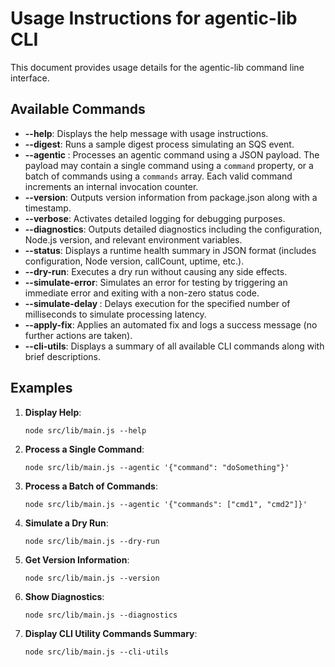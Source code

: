 # Usage Instructions for agentic-lib CLI

This document provides usage details for the agentic-lib command line interface.

## Available Commands

- **--help**: Displays the help message with usage instructions.
- **--digest**: Runs a sample digest process simulating an SQS event.
- **--agentic <jsonPayload>**: Processes an agentic command using a JSON payload. The payload may contain a single command using a `command` property, or a batch of commands using a `commands` array. Each valid command increments an internal invocation counter.
- **--version**: Outputs version information from package.json along with a timestamp.
- **--verbose**: Activates detailed logging for debugging purposes.
- **--diagnostics**: Outputs detailed diagnostics including the configuration, Node.js version, and relevant environment variables.
- **--status**: Displays a runtime health summary in JSON format (includes configuration, Node version, callCount, uptime, etc.).
- **--dry-run**: Executes a dry run without causing any side effects.
- **--simulate-error**: Simulates an error for testing by triggering an immediate error and exiting with a non-zero status code.
- **--simulate-delay <ms>**: Delays execution for the specified number of milliseconds to simulate processing latency.
- **--apply-fix**: Applies an automated fix and logs a success message (no further actions are taken).
- **--cli-utils**: Displays a summary of all available CLI commands along with brief descriptions.

## Examples

1. **Display Help**:

   ```
   node src/lib/main.js --help
   ```

2. **Process a Single Command**:

   ```
   node src/lib/main.js --agentic '{"command": "doSomething"}'
   ```

3. **Process a Batch of Commands**:

   ```
   node src/lib/main.js --agentic '{"commands": ["cmd1", "cmd2"]}'
   ```

4. **Simulate a Dry Run**:

   ```
   node src/lib/main.js --dry-run
   ```

5. **Get Version Information**:

   ```
   node src/lib/main.js --version
   ```

6. **Show Diagnostics**:

   ```
   node src/lib/main.js --diagnostics
   ```

7. **Display CLI Utility Commands Summary**:

   ```
   node src/lib/main.js --cli-utils
   ```
